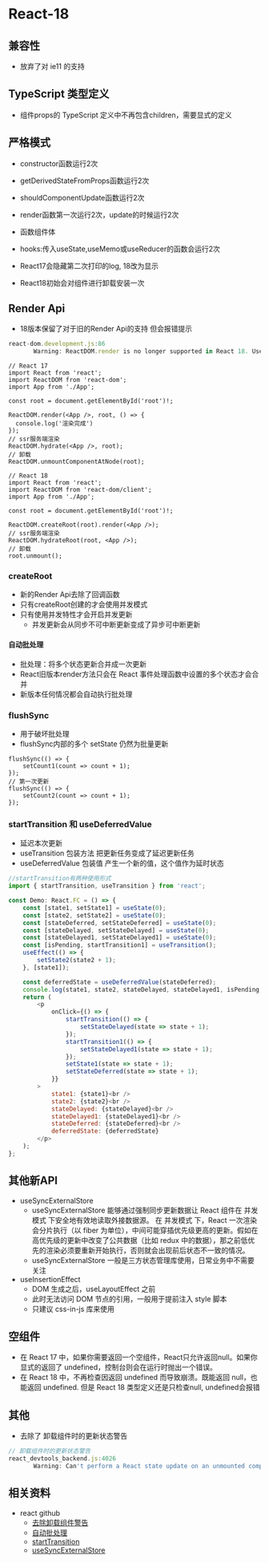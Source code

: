 # React-18

## 兼容性

- 放弃了对 ie11 的支持

## TypeScript 类型定义

- 组件props的 TypeScript 定义中不再包含children，需要显式的定义

## 严格模式

- constructor函数运行2次
- getDerivedStateFromProps函数运行2次
- shouldComponentUpdate函数运行2次
- render函数第一次运行2次，update的时候运行2次
- 函数组件体
- hooks:传入useState,useMemo或useReducer的函数会运行2次

- React17会隐藏第二次打印的log, 18改为显示
- React18初始会对组件进行卸载安装一次

## Render Api

- 18版本保留了对于旧的Render Api的支持 但会报错提示

```js
react-dom.development.js:86 
       Warning: ReactDOM.render is no longer supported in React 18. Use createRoot instead. Until you switch to the new API, your app will behave as if it's running React 17. Learn more: https://reactjs.org/link/switch-to-createroot
```

```tsx
// React 17
import React from 'react';
import ReactDOM from 'react-dom';
import App from './App';

const root = document.getElementById('root')!;

ReactDOM.render(<App />, root, () => {
  console.log('渲染完成')
});
// ssr服务端渲染
ReactDOM.hydrate(<App />, root);
// 卸载
ReactDOM.unmountComponentAtNode(root);

// React 18
import React from 'react';
import ReactDOM from 'react-dom/client';
import App from './App';

const root = document.getElementById('root')!;

ReactDOM.createRoot(root).render(<App />);
// ssr服务端渲染
ReactDOM.hydrateRoot(root, <App />);
// 卸载
root.unmount();
```

### createRoot

- 新的Render Api去除了回调函数
- 只有createRoot创建的才会使用并发模式
- 只有使用并发特性才会开启并发更新
  - 并发更新会从同步不可中断更新变成了异步可中断更新

#### 自动批处理

- 批处理：将多个状态更新合并成一次更新
- React旧版本render方法只会在 React 事件处理函数中设置的多个状态才会合并
- 新版本任何情况都会自动执行批处理

### flushSync

- 用于破坏批处理
- flushSync内部的多个 setState 仍然为批量更新

``` tsx
flushSync(() => {
    setCount1(count => count + 1);
});
// 第一次更新
flushSync(() => {
    setCount2(count => count + 1);
});
```

### startTransition 和 useDeferredValue

- 延迟本次更新
- useTransition 包装方法 把更新任务变成了延迟更新任务
- useDeferredValue 包装值 产生一个新的值，这个值作为延时状态

```js
//startTransition有两种使用形式
import { startTransition, useTransition } from 'react';

const Demo: React.FC = () => {
    const [state1, setState1] = useState(0);
    const [state2, setState2] = useState(0);
    const [stateDeferred, setStateDeferred] = useState(0);
    const [stateDelayed, setStateDelayed] = useState(0);
    const [stateDelayed1, setStateDelayed1] = useState(0);
    const [isPending, startTransition1] = useTransition();
    useEffect(() => {
        setState2(state2 + 1);
    }, [state1]);

    const deferredState = useDeferredValue(stateDeferred);
    console.log(state1, state2, stateDelayed, stateDelayed1, isPending, stateDeferred, deferredState);
    return (
        <p
            onClick={() => {
                startTransition(() => {
                    setStateDelayed(state => state + 1);
                });
                startTransition1(() => {
                    setStateDelayed1(state => state + 1);
                });
                setState1(state => state + 1);
                setStateDeferred(state => state + 1);
            }}
        >
            state1: {state1}<br />
            state2: {state2}<br />
            stateDelayed: {stateDelayed}<br />
            stateDelayed1: {stateDelayed1}<br />
            stateDeferred: {stateDeferred}<br />
            deferredState: {deferredState}
        </p>
    );
};

```

## 其他新API

- useSyncExternalStore
  - useSyncExternalStore 能够通过强制同步更新数据让 React 组件在 并发模式 下安全地有效地读取外接数据源。 在 并发模式 下，React 一次渲染会分片执行（以 fiber 为单位），中间可能穿插优先级更高的更新。假如在高优先级的更新中改变了公共数据（比如 redux 中的数据），那之前低优先的渲染必须要重新开始执行，否则就会出现前后状态不一致的情况。
  - useSyncExternalStore 一般是三方状态管理库使用，日常业务中不需要关注
- useInsertionEffect
  - DOM 生成之后，useLayoutEffect 之前
  - 此时无法访问 DOM 节点的引用，一般用于提前注入 style 脚本
  - 只建议 css-in-js 库来使用

## 空组件

- 在 React 17 中，如果你需要返回一个空组件，React只允许返回null。如果你显式的返回了 undefined，控制台则会在运行时抛出一个错误。
- 在 React 18 中，不再检查因返回 undefined 而导致崩溃。既能返回 null，也能返回 undefined. 但是 React 18 类型定义还是只检查null, undefined会报错

## 其他

- 去除了 卸载组件时的更新状态警告

```js
// 卸载组件时的更新状态警告
react_devtools_backend.js:4026 
       Warning: Can't perform a React state update on an unmounted component. This is a no-op, but it indicates a memory leak in your application. To fix, cancel all subscriptions and asynchronous tasks in a useEffect cleanup function.
```

## 相关资料

- react github
  - [去除卸载组件警告](https://github.com/reactwg/react-18/discussions/82)
  - [自动批处理](https://github.com/reactwg/react-18/discussions/21)
  - [startTransition](https://github.com/reactwg/react-18/discussions/100)
  - [useSyncExternalStore](https://github.com/reactwg/react-18/discussions/86)

